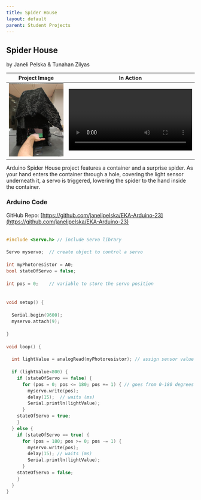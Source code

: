 ```yaml
---
title: Spider House
layout: default
parent: Student Projects
---
```


## Spider House
by Janeli Pelska & Tunahan Zilyas

Project Image             |  In Action
:-------------------------:|:-------------------------:
<img src="media/SpiderHouse.png" alt="drawing" width="400"/>  |   <video width="330" controls><source src="media/SpiderHouse.mp4" type="video/mp4"></video>
 
Arduino Spider House project features a container and a surprise spider. As your hand enters the container through a hole, covering the light sensor underneath it, a servo is triggered, lowering the spider to the hand inside the container.

### Arduino Code

GitHub Repo: [https://github.com/janelipelska/EKA-Arduino-23](https://github.com/janelipelska/EKA-Arduino-23)

```c++

#include <Servo.h> // include Servo library

Servo myservo;  // create object to control a servo

int myPhotoresistor = A0;
bool stateOfServo = false;

int pos = 0;    // variable to store the servo position


void setup() {

  Serial.begin(9600);
  myservo.attach(9);

}

void loop() {

  int lightValue = analogRead(myPhotoresistor); // assign sensor value to variable

  if (lightValue<800) {
    if (stateOfServo == false) { 
      for (pos = 0; pos <= 180; pos += 1) { // goes from 0-180 degrees
        myservo.write(pos); 
        delay(15);  // waits (ms) 
        Serial.println(lightValue);
      }
    stateOfServo = true;
    }
  } else {
    if (stateOfServo == true) {
      for (pos = 180; pos >= 0; pos -= 1) { 
        myservo.write(pos);              
        delay(15); // waits (ms) 
        Serial.println(lightValue);
      }
    stateOfServo = false;
    }
  }  
}

```